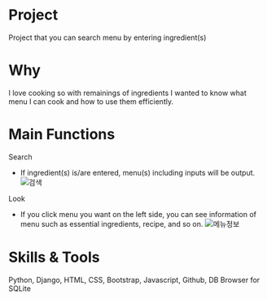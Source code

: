 # Project
Project that you can search menu by entering ingredient(s)

# Why
I love cooking so with remainings of ingredients I wanted to know what menu I can cook and how to use them efficiently.    

# Main Functions
  Search
  - If ingredient(s) is/are entered, menu(s) including inputs will be output.
  ![검색](https://user-images.githubusercontent.com/46705205/96361916-9c343100-1164-11eb-9b1d-117cd2f2c428.gif)

  Look
  - If you click menu you want on the left side, you can see information of menu such as essential ingredients, recipe, and so on. 
  ![메뉴정보](https://user-images.githubusercontent.com/46705205/96362197-98091300-1166-11eb-8d81-ede4acdaf100.gif)

# Skills & Tools
Python, Django, HTML, CSS, Bootstrap, Javascript, Github, DB Browser for SQLite
